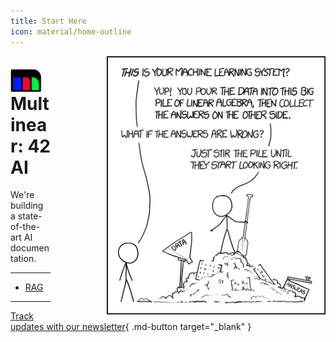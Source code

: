 ```yaml
---
title: Start Here
icon: material/home-outline
---
```


<a href="https://xkcd.com/1838/" target="_blank">
    <img src="./assets/images/xkcd-ml-2x.png" alt="XKCD" width="350" style="float: right; padding-left: 90px" />
</a>

# <img src="./assets/images/logo.png" alt="Multinear Logo" width="50" style="vertical-align: middle; margin-top: -10px; margin-right: 5px" /> Multinear: 42 AI

<!-- ![Multinear Logo](assets/images/logo.png) -->

<!-- For full documentation visit [mkdocs.org](https://www.mkdocs.org). -->

We're building a state-of-the-art AI documentation.

---

- [RAG](rag.md)

---

[Track updates with our newsletter](https://bagoftricks.substack.com){ .md-button target="_blank" }
